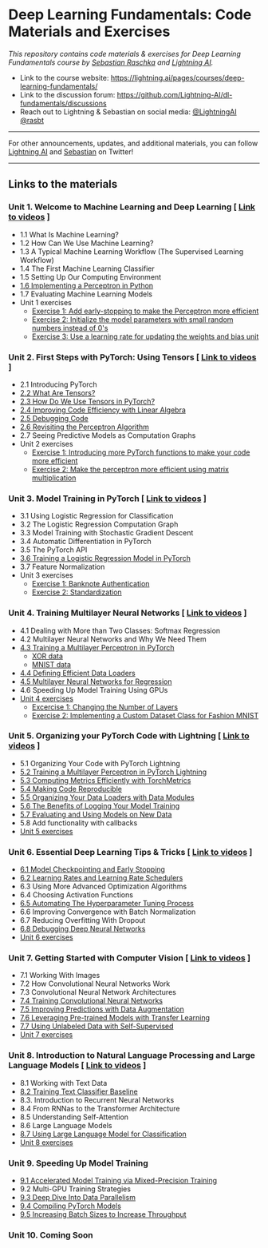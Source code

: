 # Deep Learning Fundamentals: Code Materials and Exercises



*This repository contains code materials &amp; exercises for Deep Learning Fundamentals course by [Sebastian Raschka](https://sebastianraschka.com) and [Lightning AI](https://lightning.ai).*



- Link to the course website: https://lightning.ai/pages/courses/deep-learning-fundamentals/
- Link to the discussion forum: https://github.com/Lightning-AI/dl-fundamentals/discussions
- Reach out to Lightning & Sebastian on social media: [@LightningAI](https://twitter.com/LightningAI) [@rasbt](https://twitter.com/rasbt)



---

For other announcements, updates, and additional materials, you can follow [Lightning AI](https://twitter.com/LightningAI) and [Sebastian](https://twitter.com/rasbt) on Twitter!

---



## Links to the materials



### Unit 1. Welcome to Machine Learning and Deep Learning [ [Link to videos](https://lightning.ai/pages/courses/deep-learning-fundamentals/unit-1/) ] 

- 1.1 What Is Machine Learning?
- 1.2 How Can We Use Machine Learning?
- 1.3 A Typical Machine Learning Workflow (The Supervised Learning Workflow)
- 1.4 The First Machine Learning Classifier
- 1.5 Setting Up Our Computing Environment
- [1.6 Implementing a Perceptron in Python](https://github.com/Lightning-AI/dl-fundamentals/tree/main/unit01-ml-intro/1.6-perceptron-in-python)
- 1.7 Evaluating Machine Learning Models
- Unit 1 exercises
  - [Exercise 1: Add early-stopping to make the Perceptron more efficient](https://github.com/Lightning-AI/dl-fundamentals/tree/main/unit01-ml-intro/exercises/1_early-stop)
  - [Exercise 2: Initialize the model parameters with small random numbers instead of 0's](https://github.com/Lightning-AI/dl-fundamentals/tree/main/unit01-ml-intro/exercises/2_random-weights)
  - [Exercise 3: Use a learning rate for updating the weights and bias unit](https://github.com/Lightning-AI/dl-fundamentals/tree/main/unit01-ml-intro/exercises/3_learning-rate)

### Unit 2. First Steps with PyTorch: Using Tensors [ [Link to videos](https://lightning.ai/pages/courses/deep-learning-fundamentals/2-0-unit-2-overview/) ] 

- 2.1 Introducing PyTorch
- [2.2 What Are Tensors?](https://github.com/Lightning-AI/dl-fundamentals/blob/main/unit02-pytorch-tensors/2.2-tensors/torch-tensors.ipynb)
- [2.3 How Do We Use Tensors in PyTorch?](https://github.com/Lightning-AI/dl-fundamentals/blob/main/unit02-pytorch-tensors/2.3-using-tensors/top10-tensor-commands.ipynb)
- [2.4 Improving Code Efficiency with Linear Algebra](https://github.com/Lightning-AI/dl-fundamentals/tree/main/unit02-pytorch-tensors/2.4-linalg)
- [2.5 Debugging Code](https://github.com/Lightning-AI/dl-fundamentals/tree/main/unit02-pytorch-tensors/2.5-debugging)
- [2.6 Revisiting the Perceptron Algorithm](https://github.com/Lightning-AI/dl-fundamentals/tree/main/unit02-pytorch-tensors/2.6-revisiting-perceptron)
- 2.7 Seeing Predictive Models as Computation Graphs
- Unit 2 exercises
  - [Exercise 1: Introducing more PyTorch functions to make your code more efficient](https://github.com/Lightning-AI/dl-fundamentals/tree/main/unit02-pytorch-tensors/exercises/1_torch-where)
  - [Exercise 2: Make the perceptron more efficient using matrix multiplication](https://github.com/Lightning-AI/dl-fundamentals/tree/main/unit02-pytorch-tensors/exercises/2_perceptron-matmul)



### Unit 3. Model Training in PyTorch [ [Link to videos](https://lightning.ai/pages/courses/deep-learning-fundamentals/3-0-overview-model-training-in-pytorch/) ] 

- 3.1 Using Logistic Regression for Classification
- 3.2 The Logistic Regression Computation Graph
- 3.3 Model Training with Stochastic Gradient Descent
- 3.4 Automatic Differentiation in PyTorch
- 3.5 The PyTorch API
- [3.6 Training a Logistic Regression Model in PyTorch](https://github.com/Lightning-AI/dl-fundamentals/tree/main/3.6-logreg-in-pytorch)
- 3.7 Feature Normalization
- Unit 3 exercises
  - [Exercise 1: Banknote Authentication](https://github.com/Lightning-AI/dl-fundamentals/tree/main/exercises/1_banknotes)
  - [Exercise 2: Standardization](https://github.com/Lightning-AI/dl-fundamentals/tree/main/exercises/2_standardization) 

### Unit 4. Training Multilayer Neural Networks [ [Link to videos](https://lightning.ai/pages/courses/deep-learning-fundamentals/training-multilayer-neural-networks-overview/) ] 

- 4.1 Dealing with More than Two Classes: Softmax Regression
- 4.2 Multilayer Neural Networks and Why We Need Them
- [4.3 Training a Multilayer Perceptron in PyTorch](unit04-multilayer-nets/4.3-mlp-pytorch)
  - [XOR data](unit04-multilayer-nets/4.3-mlp-pytorch/4.3-mlp-pytorch-part1-2-xor)
  - [MNIST data](unit04-multilayer-nets/4.3-mlp-pytorch/4.3-mlp-pytorch-part3-5-mnist)
- [4.4 Defining Efficient Data Loaders](unit04-multilayer-nets/4.4-dataloaders)
- [4.5 Multilayer Neural Networks for Regression](unit04-multilayer-nets/4.5-mlp-regression)
- 4.6 Speeding Up Model Training Using GPUs
- [Unit 4 exercises](./unit04-multilayer-nets/exercises)
  - [Excercise 1: Changing the Number of Layers](./unit04-multilayer-nets/exercises/1_changing-layers)
  - [Exercise 2: Implementing a Custom Dataset Class for Fashion MNIST](./unit04-multilayer-nets/exercises/2_fashion-mnist)

### Unit 5. Organizing your PyTorch Code with Lightning [ [Link to videos](https://lightning.ai/pages/courses/deep-learning-fundamentals/overview-organizing-your-code-with-pytorch-lightning/) ] 

- 5.1 Organizing Your Code with PyTorch Lightning
- [5.2 Training a Multilayer Perceptron in PyTorch Lightning](./unit05-lightning/5.2-mlp-lightning)
- [5.3 Computing Metrics Efficiently with TorchMetrics](./unit05-lightning/5.3-torchmetrics)
- [5.4 Making Code Reproducible](./unit05-lightning/5.4-reproducibility)
- [5.5 Organizing Your Data Loaders with Data Modules](./unit05-lightning/5.5-datamodules)
- [5.6 The Benefits of Logging Your Model Training](./unit05-lightning/5.6-logging)
- [5.7 Evaluating and Using Models on New Data](./unit05-lightning/5.7-evaluating)
- 5.8 Add functionality with callbacks
- [Unit 5 exercises](./unit05-lightning/exercises)

### Unit 6. Essential Deep Learning Tips & Tricks [ [Link to videos](https://lightning.ai/pages/courses/deep-learning-fundamentals/unit-6-overview-essential-deep-learning-tips-tricks/) ] 

- [6.1 Model Checkpointing and Early Stopping](./unit06-dl-tips/6.1-checkpointing)
- [6.2 Learning Rates and Learning Rate Schedulers](./unit06-dl-tips/6.2-learning-rates)
- 6.3 Using More Advanced Optimization Algorithms
- 6.4 Choosing Activation Functions
- [6.5 Automating The Hyperparameter Tuning Process](./unit06-dl-tips/6.5-hparam-opt)
- 6.6 Improving Convergence with Batch Normalization
- 6.7 Reducing Overfitting With Dropout
- [6.8 Debugging Deep Neural Networks](./unit06-dl-tips/6.8-debugging)
- [Unit 6 exercises](./unit06-dl-tips/exercises)


### Unit 7. Getting Started with Computer Vision [ [Link to videos](https://lightning.ai/pages/courses/deep-learning-fundamentals/unit-7-overview-getting-started-with-computer-vision/) ] 

- 7.1 Working With Images
- 7.2 How Convolutional Neural Networks Work
- 7.3 Convolutional Neural Network Architectures
- [7.4 Training Convolutional Neural Networks](./unit07-computer-vision/unit07-computer-vision/7.4-cnn-training)
- [7.5 Improving Predictions with Data Augmentation](./unit07-computer-vision/unit07-computer-vision/)
- [7.6 Leveraging Pre-trained Models with Transfer Learning](./unit07-computer-vision/unit07-computer-vision/)
- [7.7 Using Unlabeled Data with Self-Supervised](./unit07-computer-vision/unit07-computer-vision/)
- [Unit 7 exercises](./unit07-computer-vision/exercises)



### Unit 8. Introduction to Natural Language Processing and Large Language Models  [ [Link to videos](https://lightning.ai/pages/courses/deep-learning-fundamentals/unit-8.0-natural-language-processing-and-large-language-models/) ] 

- 8.1 Working with Text Data
- [8.2 Training Text Classifier Baseline](unit08-large-language-models/8.2-bag-of-words)
- 8.3. Introduction to Recurrent Neural Networks
- 8.4 From RNNas to the Transformer Architecture
- 8.5 Understanding Self-Attention
- 8.6 Large Language Models
- [8.7 Using Large Language Model for Classification](unit08-large-language-models/8.7-distilbert-finetuning)
- [Unit 8 exercises](unit08-large-language-models/exercises)

### Unit 9. Speeding Up Model Training

- [9.1 Accelerated Model Training via Mixed-Precision Training](unit09-performance/9.1-mixed-precision)
- 9.2 Multi-GPU Training Strategies
- [9.3 Deep Dive Into Data Parallelism](unit09-performance/9.3-multi-gpu)
- [9.4 Compiling PyTorch Models](unit09-performance/9.4-compile)
- [9.5 Increasing Batch Sizes to Increase Throughput](unit09-performance/9.5-batchsize-finder)

### Unit 10. Coming Soon

